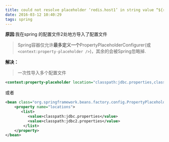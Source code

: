 ```yaml
---
title: could not resolve placeholder ‘redis.host1’ in string value “${redis.host1}”
date: 2016-03-12 10:40:29
tags: spring
---
```


**原因**:我在spring 的配置文件2处地方导入了配置文件



> Spring容器仅允许**最多定义一个**PropertyPlaceholderConfigurer(或`<context:property-placeholder />`)，其余的会被Spring忽略掉.

<!--more-->

**解决：**  
> 一次性导入多个配置文件
 
```xml
<context:property-placeholder location="classpath:jdbc.properties,classpath:redis.properties" system-properties-mode="NEVER"/> 
```
或者
```xml
<bean class="org.springframework.beans.factory.config.PropertyPlaceholderConfigurer">  
    <property name="locations">  
       <list>  
          <value>classpath:jdbc.properties</value>  
          <value>classpath:jdbc2.properties</value>  
        </list>  
    </property>  
</bean>
```
